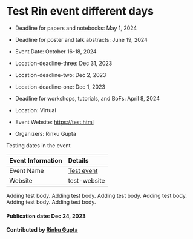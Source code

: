 # Test Rin event different days

- Deadline for papers and notebooks: May 1, 2024
- Deadline for poster and talk abstracts: June 19, 2024
- Event Date: October 16-18, 2024
- Location-deadline-three: Dec 31, 2023
- Location-deadline-two: Dec 2, 2023
- Location-deadline-one: Dec 1, 2023
- Deadline for workshops, tutorials, and BoFs: April 8, 2024

- Location: Virtual
- Event Website: https://test.html
- Organizers: Rinku Gupta

<!-- deck text start -->
Testing dates in the event
<!-- deck text end -->

Event Information | Details
:--- | :---			   
Event Name | [Test event](test.com)
Website | test-website


Adding test body.
Adding test body.
Adding test body.
Adding test body.
Adding test body.
Adding test body.

#### Publication date: Dec 24, 2023
#### Contributed by [Rinku Gupta](https://github.com/rinkug)

<!---
Publish: yes
Topics: Projects and Organizations, High-Performance Computing (HPC)
--->
